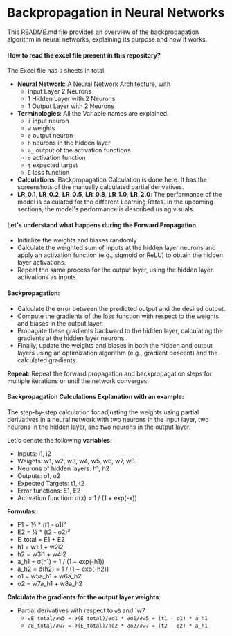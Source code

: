 # Backpropagation in Neural Networks

This README.md file provides an overview of the backpropagation algorithm in neural networks, explaining its purpose and how it works.

#### How to read the excel file present in this repository?
The Excel file has `9` sheets in total:
- **Neural Network**: A Neural Network Architecture, with 
    - Input Layer 2 Neurons
    - 1 Hidden Layer with 2 Neurons
    - 1 Output Layer with 2 Neurons
- **Terminologies**: All the Variable names are explained. 
    - `i` input neuron
    - `w` weights
    - `o` output neuron
    - `h` neurons in the hidden layer
    - `a_` output of the activation functions
    - `σ` activation function
    - `t` expected target
    - `E` loss function
- **Calculations**: Backpropagation Calculation is done here. It has the screenshots of the manually calculated partial derivatives. <Under Construction>
- **LR_0.1**, **LR_0.2**, **LR_0.5**, **LR_0.8**, **LR_1.0**, **LR_2.0**: The performance of the model is calculated for the different Learning Rates. In the upcoming sections, the model's performance is described using visuals.

#### Let's understand what happens during the Forward Propagation
  - Initialize the weights and biases randomly
  - Calculate the weighted sum of inputs at the hidden layer neurons and apply an activation function (e.g., sigmoid or ReLU) to obtain the hidden layer activations.
  - Repeat the same process for the output layer, using the hidden layer activations as inputs.

#### Backpropagation:
- Calculate the error between the predicted output and the desired output.
- Compute the gradients of the loss function with respect to the weights and biases in the output layer.
- Propagate these gradients backward to the hidden layer, calculating the gradients at the hidden layer neurons.
- Finally, update the weights and biases in both the hidden and output layers using an optimization algorithm (e.g., gradient descent) and the calculated gradients.

**Repeat**:
Repeat the forward propagation and backpropagation steps for multiple iterations or until the network converges.

#### Backpropagation Calculations Explanation with an example:
The step-by-step calculation for adjusting the weights using partial derivatives in a neural network with two neurons in the input layer, two neurons in the hidden layer, and two neurons in the output layer.

  Let's denote the following **variables**:
  - Inputs: i1, i2
  - Weights: w1, w2, w3, w4, w5, w6, w7, w8
  - Neurons of hidden layers: h1, h2
  - Outputs: o1, o2
  - Expected Targets: t1, t2
  - Error functions: E1, E2
  - Activation function: σ(x) = 1 / (1 + exp(-x))
  
  **Formulas**:
  - E1 = ½ * (t1 - o1)²
  - E2 = ½ * (t2 - o2)²
  - E_total = E1 + E2
  - h1 = w1i1 + w2i2
  - h2 = w3i1 + w4i2
  - a_h1 = σ(h1) = 1 / (1 + exp(-h1))
  - a_h2 = σ(h2) = 1 / (1 + exp(-h2))
  - o1 = w5a_h1 + w6a_h2
  - o2 = w7a_h1 + w8a_h2
 
 **Calculate the gradients for the output layer weights**:
 - Partial derivatives with respect to `w5` and `w7
    - `∂E_total/∂w5 = ∂(E_total)/∂o1 * ∂o1/∂w5 = (t1 - o1) * a_h1`
    - `∂E_total/∂w7 = ∂(E_total)/∂o2 * ∂o2/∂w7 = (t2 - o2) * a_h1`
